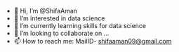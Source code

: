 - 👋 Hi, I’m @ShifaAman
- 👀 I’m interested in data science
- 🌱 I’m currently learning skills for data science
- 💞️ I’m looking to collaborate on ...
- 📫 How to reach me: MailID- shifaaman09@gmail.com

<!---
ShifaAman/ShifaAman is a ✨ special ✨ repository because its `README.md` (this file) appears on your GitHub profile.
You can click the Preview link to take a look at your changes.
--->
